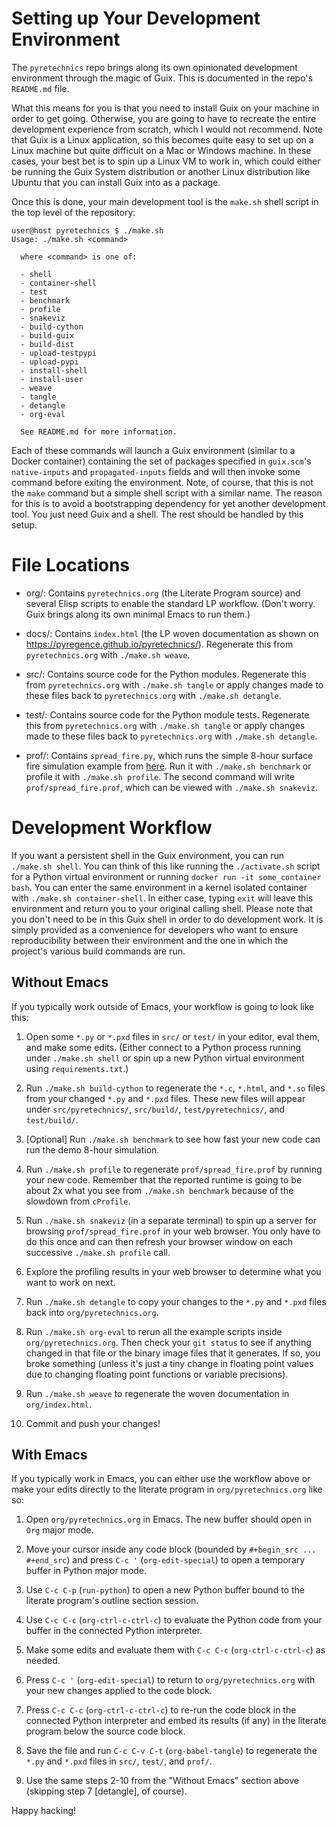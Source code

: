# Setting up Your Development Environment

The `pyretechnics` repo brings along its own opinionated development environment through the magic of Guix. This is documented in the repo's `README.md` file.

What this means for you is that you need to install Guix on your machine in order to get going. Otherwise, you are going to have to recreate the entire development experience from scratch, which I would not recommend. Note that Guix is a Linux application, so this becomes quite easy to set up on a Linux machine but quite difficult on a Mac or Windows machine. In these cases, your best bet is to spin up a Linux VM to work in, which could either be running the Guix System distribution or another Linux distribution like Ubuntu that you can install Guix into as a package.

Once this is done, your main development tool is the `make.sh` shell script in the top level of the repository:

```
user@host pyretechnics $ ./make.sh
Usage: ./make.sh <command>

  where <command> is one of:

  - shell
  - container-shell
  - test
  - benchmark
  - profile
  - snakeviz
  - build-cython
  - build-guix
  - build-dist
  - upload-testpypi
  - upload-pypi
  - install-shell
  - install-user
  - weave
  - tangle
  - detangle
  - org-eval

  See README.md for more information.
```

Each of these commands will launch a Guix environment (similar to a Docker container) containing the set of packages specified in `guix.scm`'s `native-inputs` and `propagated-inputs` fields and will then invoke some command before exiting the environment. Note, of course, that this is not the `make` command but a simple shell script with a similar name. The reason for this is to avoid a bootstrapping dependency for yet another development tool. You just need Guix and a shell. The rest should be handled by this setup.

# File Locations

- org/: Contains `pyretechnics.org` (the Literate Program source) and several Elisp scripts to enable the standard LP workflow. (Don't worry. Guix brings along its own minimal Emacs to run them.)

- docs/: Contains `index.html` (the LP woven documentation as shown on https://pyregence.github.io/pyretechnics/). Regenerate this from `pyretechnics.org` with `./make.sh weave`.

- src/: Contains source code for the Python modules. Regenerate this from `pyretechnics.org` with `./make.sh tangle` or apply changes made to these files back to `pyretechnics.org` with `./make.sh detangle`.

- test/: Contains source code for the Python module tests. Regenerate this from `pyretechnics.org` with `./make.sh tangle` or apply changes made to these files back to `pyretechnics.org` with `./make.sh detangle`.

- prof/: Contains `spread_fire.py`, which runs the simple 8-hour surface fire simulation example from [here](https://pyregence.github.io/pyretechnics/#how-to-spread-a-fire-from-a-point-ignition). Run it with `./make.sh benchmark` or profile it with `./make.sh profile`. The second command will write `prof/spread_fire.prof`, which can be viewed with `./make.sh snakeviz`.

# Development Workflow

If you want a persistent shell in the Guix environment, you can run `./make.sh shell`. You can think of this like running the `./activate.sh` script for a Python virtual environment or running `docker run -it some_container bash`. You can enter the same environment in a kernel isolated container with `./make.sh container-shell`. In either case, typing `exit` will leave this environment and return you to your original calling shell. Please note that you don't need to be in this Guix shell in order to do development work. It is simply provided as a convenience for developers who want to ensure reproducibility between their environment and the one in which the project's various build commands are run.

## Without Emacs

If you typically work outside of Emacs, your workflow is going to look like this:

1. Open some `*.py` or `*.pxd` files in `src/` or `test/` in your editor, eval them, and make some edits. (Either connect to a Python process running under `./make.sh shell` or spin up a new Python virtual environment using `requirements.txt`.)

2. Run `./make.sh build-cython` to regenerate the `*.c`, `*.html`, and `*.so` files from your changed `*.py` and `*.pxd` files. These new files will appear under `src/pyretechnics/`, `src/build/`, `test/pyretechnics/`, and `test/build/`.

3. [Optional] Run `./make.sh benchmark` to see how fast your new code can run the demo 8-hour simulation.

4. Run `./make.sh profile` to regenerate `prof/spread_fire.prof` by running your new code. Remember that the reported runtime is going to be about 2x what you see from `./make.sh benchmark` because of the slowdown from `cProfile`.

5. Run `./make.sh snakeviz` (in a separate terminal) to spin up a server for browsing `prof/spread_fire.prof` in your web browser. You only have to do this once and can then refresh your browser window on each successive `./make.sh profile` call.

6. Explore the profiling results in your web browser to determine what you want to work on next.

7. Run `./make.sh detangle` to copy your changes to the `*.py` and `*.pxd` files back into `org/pyretechnics.org`.

8. Run `./make.sh org-eval` to rerun all the example scripts inside `org/pyretechnics.org`. Then check your `git status` to see if anything changed in that file or the binary image files that it generates. If so, you broke something (unless it's just a tiny change in floating point values due to changing floating point functions or variable precisions).

9. Run `./make.sh weave` to regenerate the woven documentation in `org/index.html`.

10. Commit and push your changes!

## With Emacs

If you typically work in Emacs, you can either use the workflow above or make your edits directly to the literate program in `org/pyretechnics.org` like so:

1. Open `org/pyretechnics.org` in Emacs. The new buffer should open in `Org` major mode.

2. Move your cursor inside any code block (bounded by `#+begin_src ... #+end_src`) and press `C-c '` (`org-edit-special`) to open a temporary buffer in Python major mode.

3. Use `C-c C-p` (`run-python`) to open a new Python buffer bound to the literate program's outline section session.

4. Use `C-c C-c` (`org-ctrl-c-ctrl-c`) to evaluate the Python code from your buffer in the connected Python interpreter.

5. Make some edits and evaluate them with `C-c C-c` (`org-ctrl-c-ctrl-c`) as needed.

6. Press `C-c '` (`org-edit-special`) to return to `org/pyretechnics.org` with your new changes applied to the code block.

7. Press `C-c C-c` (`org-ctrl-c-ctrl-c`) to re-run the code block in the connected Python interpreter and embed its results (if any) in the literate program below the source code block.

8. Save the file and run `C-c C-v C-t` (`org-babel-tangle`) to regenerate the `*.py` and `*.pxd` files in `src/`, `test/`, and `prof/`.

9. Use the same steps 2-10 from the "Without Emacs" section above (skipping step 7 [detangle], of course).

Happy hacking!
